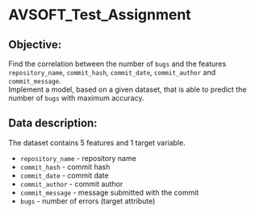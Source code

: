 # AVSOFT_Test_Assignment  

## Objective:   
Find the correlation between the number of `bugs` and the features `repository_name`, `commit_hash`, `commit_date`, `commit_author` and `commit_message`.   
Implement a model, based on a given dataset, that is able to predict the number of `bugs` with maximum accuracy.  


## Data description:  
The dataset contains 5 features and 1 target variable.   
- `repository_name` - repository name
- `commit_hash` - commit hash
- `commit_date` - commit date
- `commit_author` - commit author
- `commit_message` - message submitted with the commit
- `bugs` - number of errors (target attribute)